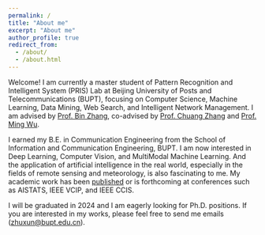 ```yaml
---
permalink: /
title: "About me"
excerpt: "About me"
author_profile: true
redirect_from: 
  - /about/
  - /about.html
---
```



Welcome! I am currently a master student of Pattern Recognition and Intelligent System (PRIS) Lab at Beijing University of Posts and Telecommunications (BUPT), focusing on Computer Science, Machine Learning, Data Mining, Web Search, and Intelligent Network Management.
I am advised by [Prof. Bin Zhang](https://ai.bupt.edu.cn/szdw/szyl/znxxgcx/2.htm#), co-advised by [Prof. Chuang Zhang](https://teacher.bupt.edu.cn/zhangchuang/zh_CN/index.htm) and [Prof. Ming Wu](https://teacher.bupt.edu.cn/wuming/zh_CN/index.htm).

I earned my B.E. in Communication Engineering from the School of Information and Communication Engineering, BUPT.
I am now interested in Deep Learning, Computer Vision, and MultiModal Machine Learning.
And the application of artificial intelligence in the real world, especially in the fields of remote sensing and meteorology, is also fascinating to me.
My academic work has been [published](publications) or is forthcoming at conferences such as AISTATS, IEEE VCIP, and IEEE CCIS.

I will be graduated in 2024 and I am eagerly looking for Ph.D. positions. If you are interested in my works, please feel free to send me emails (zhuxun@bupt.edu.cn).
